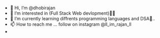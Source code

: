 - 👋 Hi, I’m @dhobirajan
- 👀 I’m interested in (Full Stack Web devlopment)🎯🎯
- 🌱 I’m currently learning diffrents programming languages and DSA🤠..
- 📫 How to reach me ... follow on instagram @ll_im_rajan_ll
- 

<!---
dhobirajan/dhobirajan is a ✨ special ✨ repository because its `README.md` (this file) appears on your GitHub profile.
You can click the Preview link to take a look at your changes.
--->

